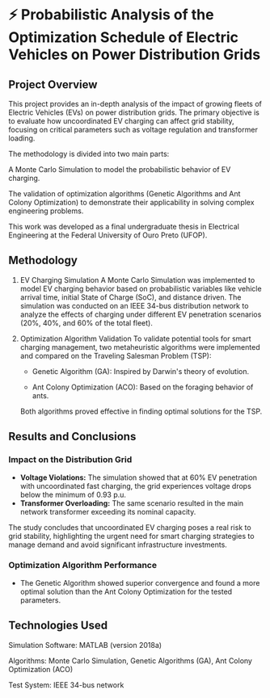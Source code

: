 # ⚡️ Probabilistic Analysis of the Optimization Schedule of Electric Vehicles on Power Distribution Grids
## Project Overview
This project provides an in-depth analysis of the impact of growing fleets of Electric Vehicles (EVs) on power distribution grids. The primary objective is to evaluate how uncoordinated EV charging can affect grid stability, focusing on critical parameters such as voltage regulation and transformer loading.

The methodology is divided into two main parts:

A Monte Carlo Simulation to model the probabilistic behavior of EV charging.

The validation of optimization algorithms (Genetic Algorithms and Ant Colony Optimization) to demonstrate their applicability in solving complex engineering problems.

This work was developed as a final undergraduate thesis in Electrical Engineering at the Federal University of Ouro Preto (UFOP).

## Methodology
1. EV Charging Simulation
A Monte Carlo Simulation was implemented to model EV charging behavior based on probabilistic variables like vehicle arrival time, initial State of Charge (SoC), and distance driven. The simulation was conducted on an IEEE 34-bus distribution network to analyze the effects of charging under different EV penetration scenarios (20%, 40%, and 60% of the total fleet).

2. Optimization Algorithm Validation
To validate potential tools for smart charging management, two metaheuristic algorithms were implemented and compared on the Traveling Salesman Problem (TSP):

      * Genetic Algorithm (GA): Inspired by Darwin's theory of evolution.

      * Ant Colony Optimization (ACO): Based on the foraging behavior of ants.

      Both algorithms proved effective in finding optimal solutions for the TSP.

## Results and Conclusions

### Impact on the Distribution Grid
- **Voltage Violations:** The simulation showed that at 60% EV penetration with uncoordinated fast charging, the grid experiences voltage drops below the minimum of 0.93 p.u.
- **Transformer Overloading:** The same scenario resulted in the main network transformer exceeding its nominal capacity.

The study concludes that uncoordinated EV charging poses a real risk to grid stability, highlighting the urgent need for smart charging strategies to manage demand and avoid significant infrastructure investments.

### Optimization Algorithm Performance
- The Genetic Algorithm showed superior convergence and found a more optimal solution than the Ant Colony Optimization for the tested parameters.


## Technologies Used
Simulation Software: MATLAB (version 2018a)

Algorithms: Monte Carlo Simulation, Genetic Algorithms (GA), Ant Colony Optimization (ACO)

Test System: IEEE 34-bus network


